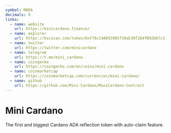 ```yaml
---
symbol: MADA
decimals: 9
links:
  - name: website
    url: https://minicardano.finance/
  - name: explorer
    url: https://bscscan.com/token/0xF70c14AD93905f39eE3Df2D4fB92b87c31D779e0
  - name: twitter
    url: https://twitter.com/minicardano
  - name: telegram
    url: https://t.me/mini_cardano
  - name: coingecko
    url: https://coingecko.com/en/coins/mini-cardano
  - name: coinmarketcap
    url: https://coinmarketcap.com/currencies/mini-cardano/
  - name: github
    url: https://github.com/Mini-Cardano/MiniCardano-Contract
---
```


# Mini Cardano

The first and biggest Cardano ADA reflection token with auto-claim feature.
